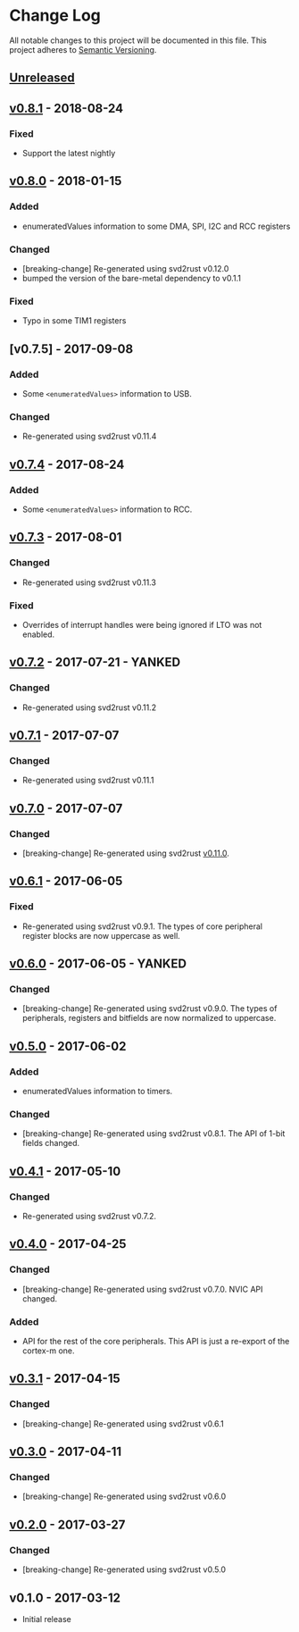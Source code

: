 # Change Log

All notable changes to this project will be documented in this file.
This project adheres to [Semantic Versioning](http://semver.org/).

## [Unreleased]

## [v0.8.1] - 2018-08-24

### Fixed

- Support the latest nightly

## [v0.8.0] - 2018-01-15

### Added

- enumeratedValues information to some DMA, SPI, I2C and RCC registers

### Changed

- [breaking-change] Re-generated using svd2rust v0.12.0
- bumped the version of the bare-metal dependency to v0.1.1

### Fixed

- Typo in some TIM1 registers

## [v0.7.5] - 2017-09-08

### Added

- Some `<enumeratedValues>` information to USB.

### Changed

- Re-generated using svd2rust v0.11.4

## [v0.7.4] - 2017-08-24

### Added

- Some `<enumeratedValues>` information to RCC.

## [v0.7.3] - 2017-08-01

### Changed

- Re-generated using svd2rust v0.11.3

### Fixed

- Overrides of interrupt handles were being ignored if LTO was not enabled.

## [v0.7.2] - 2017-07-21 - YANKED

### Changed

- Re-generated using svd2rust v0.11.2

## [v0.7.1] - 2017-07-07

### Changed

- Re-generated using svd2rust v0.11.1

## [v0.7.0] - 2017-07-07

### Changed

- [breaking-change] Re-generated using svd2rust [v0.11.0][svd2rust-11].

[svd2rust-11]: https://github.com/japaric/svd2rust/blob/master/CHANGELOG.md#v0110---2017-07-07

## [v0.6.1] - 2017-06-05

### Fixed

- Re-generated using svd2rust v0.9.1. The types of core peripheral register
  blocks are now uppercase as well.

## [v0.6.0] - 2017-06-05 - YANKED

### Changed

- [breaking-change] Re-generated using svd2rust v0.9.0. The types of
  peripherals, registers and bitfields are now normalized to uppercase.

## [v0.5.0] - 2017-06-02

### Added

- enumeratedValues information to timers.

### Changed

- [breaking-change] Re-generated using svd2rust v0.8.1. The API of 1-bit fields
  changed.

## [v0.4.1] - 2017-05-10

### Changed

- Re-generated using svd2rust v0.7.2.

## [v0.4.0] - 2017-04-25

### Changed

- [breaking-change] Re-generated using svd2rust v0.7.0. NVIC API changed.

### Added

- API for the rest of the core peripherals. This API is just a re-export of the
  cortex-m one.

## [v0.3.1] - 2017-04-15

### Changed

- [breaking-change] Re-generated using svd2rust v0.6.1

## [v0.3.0] - 2017-04-11

### Changed

- [breaking-change] Re-generated using svd2rust v0.6.0

## [v0.2.0] - 2017-03-27

### Changed

- [breaking-change] Re-generated using svd2rust v0.5.0

## v0.1.0 - 2017-03-12

- Initial release

[Unreleased]: https://github.com/japaric/stm32f103xx/compare/v0.8.1...HEAD
[v0.8.1]: https://github.com/japaric/stm32f103xx/compare/v0.8.0...v0.8.1
[v0.8.0]: https://github.com/japaric/stm32f103xx/compare/v0.7.5...v0.8.0
[v0.7.4]: https://github.com/japaric/stm32f103xx/compare/v0.7.4...v0.7.5
[v0.7.4]: https://github.com/japaric/stm32f103xx/compare/v0.7.3...v0.7.4
[v0.7.3]: https://github.com/japaric/stm32f103xx/compare/v0.7.2...v0.7.3
[v0.7.2]: https://github.com/japaric/stm32f103xx/compare/v0.7.1...v0.7.2
[v0.7.1]: https://github.com/japaric/stm32f103xx/compare/v0.7.0...v0.7.1
[v0.7.0]: https://github.com/japaric/stm32f103xx/compare/v0.6.1...v0.7.0
[v0.6.1]: https://github.com/japaric/stm32f103xx/compare/v0.6.0...v0.6.1
[v0.6.0]: https://github.com/japaric/stm32f103xx/compare/v0.5.0...v0.6.0
[v0.5.0]: https://github.com/japaric/stm32f103xx/compare/v0.4.1...v0.5.0
[v0.4.1]: https://github.com/japaric/stm32f103xx/compare/v0.4.0...v0.4.1
[v0.4.0]: https://github.com/japaric/stm32f103xx/compare/v0.3.1...v0.4.0
[v0.3.1]: https://github.com/japaric/stm32f103xx/compare/v0.3.0...v0.3.1
[v0.3.0]: https://github.com/japaric/stm32f103xx/compare/v0.2.0...v0.3.0
[v0.2.0]: https://github.com/japaric/stm32f103xx/compare/v0.1.0...v0.2.0
